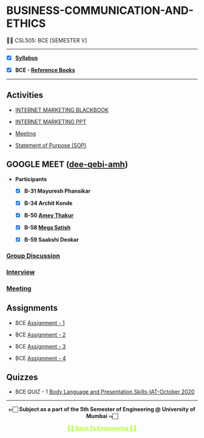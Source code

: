 # BUSINESS-COMMUNICATION-AND-ETHICS
 👍🏻 CSL505: BCE [SEMESTER V]

---
 
 - [X] **[Syllabus](https://github.com/Amey-Thakur/BUSINESS-COMMUNICATION-AND-ETHICS/blob/main/Syllabus/TE%20BE%20Comp%20Engg%20CBCGS%20Syllabus.pdf)**
 
 - [X] **BCE - [Reference Books](https://github.com/Amey-Thakur/BUSINESS-COMMUNICATION-AND-ETHICS/tree/main/Reference%20Books)**

---

## Activities
 
 - [INTERNET MARKETING BLACKBOOK](https://github.com/Amey-Thakur/BUSINESS-COMMUNICATION-AND-ETHICS/blob/main/Activities/B-31%2C34%2C50%2C58%2C59_BCE_IM_BLACKBOOK.pdf)
 
 - [INTERNET MARKETING PPT](https://github.com/Amey-Thakur/BUSINESS-COMMUNICATION-AND-ETHICS/blob/main/Activities/B-31%2C34%2C50%2C58%2C59_BCE_IM_PPT.pdf)
 
 - [Meeting](https://github.com/Amey-Thakur/BUSINESS-COMMUNICATION-AND-ETHICS/blob/main/Activities/B-31%2C34%2C50%2C58%2C59_BCE_MOCK_MEETING.pdf)
 
 - [Statement of Purpose (SOP)](https://github.com/Amey-Thakur/BUSINESS-COMMUNICATION-AND-ETHICS/blob/main/Activities/Amey_B-50_SOP.pdf)


## GOOGLE MEET ([dee-qebi-amh](https://meet.google.com/dee-qebi-amh))
 
 - **Participants**

   - [x] **B-31 Mayuresh Phansikar**
 
   - [x] **B-34 Archit Konde**
 
   - [x] **B-50 [Amey Thakur](https://github.com/Amey-Thakur)**
 
   - [x] **B-58 [Mega Satish](https://github.com/msatmod)**
 
   - [x] **B-59 Saakshi Deokar**
 
 
 ### [Group Discussion](https://github.com/Amey-Thakur/BUSINESS-COMMUNICATION-AND-ETHICS/blob/main/Meet%20(dee-qebi-amh)/B-31%2C34%2C50%2C58%2C59_GD_dee-qebi-amh.mp4)
 
 ### [Interview](https://github.com/Amey-Thakur/BUSINESS-COMMUNICATION-AND-ETHICS/blob/main/Meet%20(dee-qebi-amh)/B-31%2C34%2C50%2C58%2C59_INTERVIEW_dee-qebi-amh.mp4)
 
 ### [Meeting](https://github.com/Amey-Thakur/BUSINESS-COMMUNICATION-AND-ETHICS/blob/main/Meet%20(dee-qebi-amh)/B-31%2C34%2C50%2C58%2C59_MEETING_dee-qebi-amh.mp4)


## Assignments
 
 - BCE [Assignment - 1](https://github.com/Amey-Thakur/BUSINESS-COMMUNICATION-AND-ETHICS/blob/main/Assignments/Amey_B-50_BCE_Assignment-1.pdf)
 
 - BCE [Assignment - 2](https://github.com/Amey-Thakur/BUSINESS-COMMUNICATION-AND-ETHICS/blob/main/Assignments/Amey_B-50_BCE_Assignment-2.pdf)
 
 - BCE [Assignment - 3](https://github.com/Amey-Thakur/BUSINESS-COMMUNICATION-AND-ETHICS/blob/main/Assignments/Amey_B-50_BCE_Assignment-3.pdf)
 
 - BCE [Assignment - 4](https://github.com/Amey-Thakur/BUSINESS-COMMUNICATION-AND-ETHICS/blob/main/Assignments/Amey_B-50_BCE_Assignment-4.pdf)


## Quizzes
 
 - BCE QUIZ - 1 [Body Language and Presentation Skills-IAT-October 2020](https://github.com/Amey-Thakur/BUSINESS-COMMUNICATION-AND-ETHICS/blob/main/Quizzes/BCE-QUIZ-1-Body%20Language%20and%20Presentation%20Skills-IAT-October%202020.pdf)

---

<p align="center"> <b> 👉🏻 Subject as a part of the 5th Semester of Engineering @ University of Mumbai 👈🏻 <b> </p>
 
<p align="center"><a href='https://github.com/Amey-Thakur/ACHIEVEMENTS#engineering', style='color: greenyellow;'> ✌🏻 Back To Engineering ✌🏻</p>
